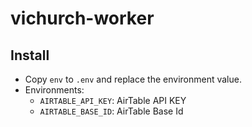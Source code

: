 # vichurch-worker

## Install

* Copy `env` to `.env` and replace the environment value.
* Environments:
  - `AIRTABLE_API_KEY`: AirTable API KEY
  - `AIRTABLE_BASE_ID`: AirTable Base Id
